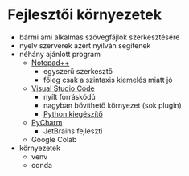 # Fejlesztői környezetek

- bármi ami alkalmas szövegfájlok szerkesztésére
- nyelv szerverek azért nyilván segítenek
- néhány ajánlott program
  - [Notepad++](https://notepad-plus-plus.org/)
    - egyszerű szerkesztő
    - főleg csak a szintaxis kiemelés miatt jó
  - [Visual Studio Code](https://code.visualstudio.com/)
    - nyílt forráskódú
    - nagyban bővíthető környezet (sok plugin)
    - [Python kiegészítő](https://marketplace.visualstudio.com/items?itemName=ms-python.python)
  - [PyCharm](https://www.jetbrains.com/pycharm/download/?section=windows)
    - JetBrains fejleszti
  - Google Colab
- környezetek
  - venv
  - conda
